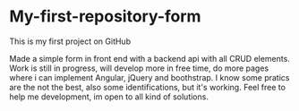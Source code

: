 # My-first-repository-form
This is my first project on GitHub

Made a simple form in front end with a backend api with all CRUD elements.
Work is still in progress, will develop more in free time, do more pages where i can implement Angular, jQuery and boothstrap.
I know some pratics are the not the best, also some identifications, but it's working.
Feel free to help me development, im open to all kind of solutions.
